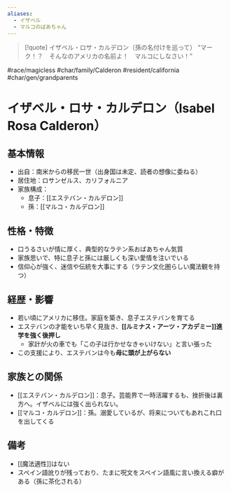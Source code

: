 ```yaml
---
aliases:
  - イザベル
  - マルコのばあちゃん
---
```

> [!quote] イザベル・ロサ・カルデロン（孫の名付けを巡って）
“マーク！？　そんなのアメリカの名前よ！　マルコにしなさい！”  


#race/magicless #char/family/Calderon #resident/california #char/gen/grandparents 
# イザベル・ロサ・カルデロン（Isabel Rosa Calderon）

## 基本情報
- 出自：南米からの移民一世（出身国は未定、読者の想像に委ねる）
- 居住地：ロサンゼルス、カリフォルニア
- 家族構成：
  - 息子：[[エステバン・カルデロン]]
  - 孫：[[マルコ・カルデロン]]

## 性格・特徴
- 口うるさいが情に厚く、典型的なラテン系おばあちゃん気質
- 家族思いで、特に息子と孫には厳しくも深い愛情を注いでいる
- 信仰心が強く、迷信や伝統を大事にする（ラテン文化圏らしい魔法観を持つ）

## 経歴・影響
- 若い頃にアメリカに移住。家庭を築き、息子エステバンを育てる
- エステバンの才能をいち早く見抜き、**[[ルミナス・アーツ・アカデミー]]進学を強く後押し**
    - 家計が火の車でも「この子は行かせなきゃいけない」と言い張った
- この支援により、エステバンは今も**母に頭が上がらない**

## 家族との関係
- [[エステバン・カルデロン]]：息子。芸能界で一時活躍するも、挫折後は裏方へ。イザベルには強く出られない。
- [[マルコ・カルデロン]]：孫。溺愛しているが、将来についてもあれこれ口を出してくる

## 備考
- [[魔法適性]]はない
- スペイン語訛りが残っており、たまに呪文をスペイン語風に言い換える癖がある（孫に茶化される）
